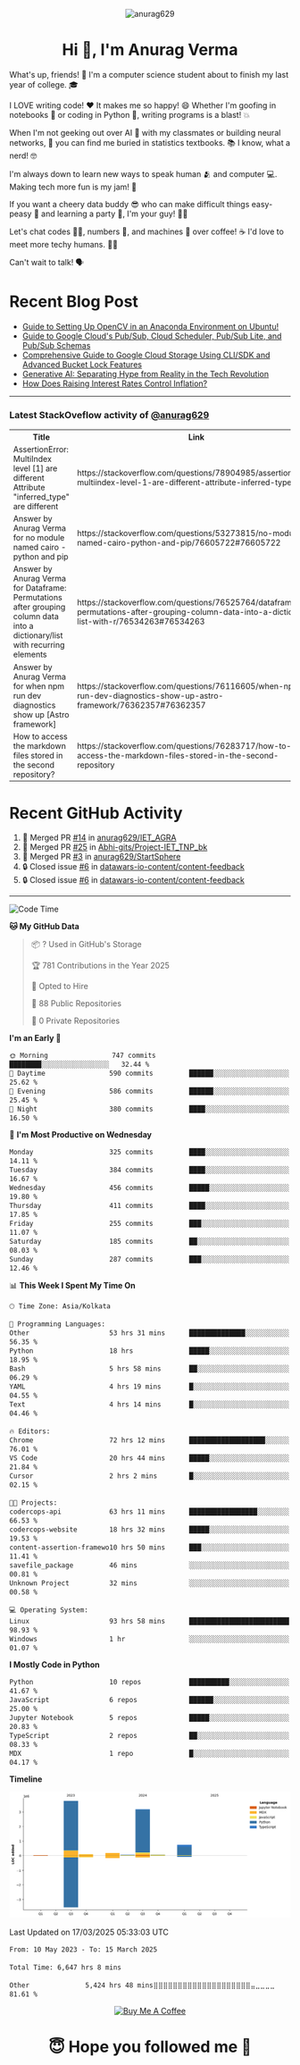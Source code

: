 

<p align="center"> <img src="https://komarev.com/ghpvc/?username=anurag629&label=Profile%20views&color=0e75b6&style=flat" alt="anurag629" /> </p>

<h1 align="center">Hi 👋, I'm Anurag Verma</h1>

What's up, friends! 👋 I'm a computer science student about to finish my last year of college. 🎓

I LOVE writing code! ❤️ It makes me so happy! 😄 Whether I'm goofing in notebooks 📓 or coding in Python 🐍, writing programs is a blast! 💥

When I'm not geeking out over AI 🤖 with my classmates or building neural networks, 🧠 you can find me buried in statistics textbooks. 📚 I know, what a nerd! 🤓

I'm always down to learn new ways to speak human 🫂 and computer 💻. Making tech more fun is my jam! 🍇

If you want a cheery data buddy 😎 who can make difficult things easy-peasy 🥝 and learning a party 🎉, I'm your guy! 🙋‍♂️

Let's chat codes 👨‍💻, numbers 🧮, and machines 🤖 over coffee! ☕ I'd love to meet more techy humans. 💁‍♂️

Can't wait to talk! 🗣️

# Recent Blog Post

<!-- BLOG-POST-LIST:START -->
- [Guide to Setting Up OpenCV in an Anaconda Environment on Ubuntu!](https://codercops.tech/blog/computer-vision-bootcamp/Guide-to-Setting-Up-OpenCV-in-an-Anaconda-Environment-on-Ubuntu!)
- [Guide to Google Cloud&#39;s Pub/Sub, Cloud Scheduler, Pub/Sub Lite, and Pub/Sub Schemas](https://codercops.tech/blog/google-cloud/Google-Clouds-Pub-Sub-Cloud-Scheduler-Pub-Sub-Lite-and-Pub-Sub-Schemas)
- [Comprehensive Guide to Google Cloud Storage Using CLI/SDK and Advanced Bucket Lock Features](https://codercops.tech/blog/google-cloud/Google-Cloud-Storage-Using-CLI-SDK-and-Advanced-Bucket-Lock-Features)
- [Generative AI: Separating Hype from Reality in the Tech Revolution](https://codercops.tech/blog/tech-latest-updates/generative-ai-seperating-hype-from-reality-in-the-tech-revolution)
- [How Does Raising Interest Rates Control Inflation?](https://codercops.tech/blog/startup-unicorn/how-does-raising-interest-rates-control-inflation)
<!-- BLOG-POST-LIST:END -->

---

### Latest StackOveflow activity of [@anurag629](https://github.com/anurag629)
<table>
  <tr><th>Title</th><th>Link</th></tr>
  <!-- STACKOVERFLOW:START --><tr><td>AssertionError: MultiIndex level [1] are different Attribute &quot;inferred_type&quot; are different</td><td>https://stackoverflow.com/questions/78904985/assertionerror-multiindex-level-1-are-different-attribute-inferred-type-are</td></tr><tr><td>Answer by Anurag Verma for no module named cairo - python and pip</td><td>https://stackoverflow.com/questions/53273815/no-module-named-cairo-python-and-pip/76605722#76605722</td></tr><tr><td>Answer by Anurag Verma for Dataframe: Permutations after grouping column data into a dictionary/list with recurring elements</td><td>https://stackoverflow.com/questions/76525764/dataframe-permutations-after-grouping-column-data-into-a-dictionary-list-with-r/76534263#76534263</td></tr><tr><td>Answer by Anurag Verma for when npm run dev diagnostics show up [Astro framework]</td><td>https://stackoverflow.com/questions/76116605/when-npm-run-dev-diagnostics-show-up-astro-framework/76362357#76362357</td></tr><tr><td>How to access the markdown files stored in the second repository?</td><td>https://stackoverflow.com/questions/76283717/how-to-access-the-markdown-files-stored-in-the-second-repository</td></tr><!-- STACKOVERFLOW:END -->
</table>

# Recent GitHub Activity
<!--START_SECTION:activity-->
1. 🎉 Merged PR [#14](https://github.com/anurag629/IET_AGRA/pull/14) in [anurag629/IET_AGRA](https://github.com/anurag629/IET_AGRA)
2. 🎉 Merged PR [#25](https://github.com/Abhi-gits/Project-IET_TNP_bk/pull/25) in [Abhi-gits/Project-IET_TNP_bk](https://github.com/Abhi-gits/Project-IET_TNP_bk)
3. 🎉 Merged PR [#3](https://github.com/anurag629/StartSphere/pull/3) in [anurag629/StartSphere](https://github.com/anurag629/StartSphere)
4. 🔒 Closed issue [#6](https://github.com/datawars-io-content/content-feedback/issues/6) in [datawars-io-content/content-feedback](https://github.com/datawars-io-content/content-feedback)
5. 🔒 Closed issue [#6](https://github.com/datawars-io-content/content-feedback/issues/6) in [datawars-io-content/content-feedback](https://github.com/datawars-io-content/content-feedback)
<!--END_SECTION:activity-->

---

<!--START_SECTION:waka-->
![Code Time](http://img.shields.io/badge/Code%20Time-6%2C647%20hrs%208%20mins-blue)

**🐱 My GitHub Data** 

> 📦 ? Used in GitHub's Storage 
 > 
> 🏆 781 Contributions in the Year 2025
 > 
> 💼 Opted to Hire
 > 
> 📜 88 Public Repositories 
 > 
> 🔑 0 Private Repositories 
 > 
**I'm an Early 🐤** 

```text
🌞 Morning                747 commits         ████████░░░░░░░░░░░░░░░░░   32.44 % 
🌆 Daytime                590 commits         ██████░░░░░░░░░░░░░░░░░░░   25.62 % 
🌃 Evening                586 commits         ██████░░░░░░░░░░░░░░░░░░░   25.45 % 
🌙 Night                  380 commits         ████░░░░░░░░░░░░░░░░░░░░░   16.50 % 
```
📅 **I'm Most Productive on Wednesday** 

```text
Monday                   325 commits         ████░░░░░░░░░░░░░░░░░░░░░   14.11 % 
Tuesday                  384 commits         ████░░░░░░░░░░░░░░░░░░░░░   16.67 % 
Wednesday                456 commits         █████░░░░░░░░░░░░░░░░░░░░   19.80 % 
Thursday                 411 commits         ████░░░░░░░░░░░░░░░░░░░░░   17.85 % 
Friday                   255 commits         ███░░░░░░░░░░░░░░░░░░░░░░   11.07 % 
Saturday                 185 commits         ██░░░░░░░░░░░░░░░░░░░░░░░   08.03 % 
Sunday                   287 commits         ███░░░░░░░░░░░░░░░░░░░░░░   12.46 % 
```


📊 **This Week I Spent My Time On** 

```text
🕑︎ Time Zone: Asia/Kolkata

💬 Programming Languages: 
Other                    53 hrs 31 mins      ██████████████░░░░░░░░░░░   56.35 % 
Python                   18 hrs              █████░░░░░░░░░░░░░░░░░░░░   18.95 % 
Bash                     5 hrs 58 mins       ██░░░░░░░░░░░░░░░░░░░░░░░   06.29 % 
YAML                     4 hrs 19 mins       █░░░░░░░░░░░░░░░░░░░░░░░░   04.55 % 
Text                     4 hrs 14 mins       █░░░░░░░░░░░░░░░░░░░░░░░░   04.46 % 

🔥 Editors: 
Chrome                   72 hrs 12 mins      ███████████████████░░░░░░   76.01 % 
VS Code                  20 hrs 44 mins      █████░░░░░░░░░░░░░░░░░░░░   21.84 % 
Cursor                   2 hrs 2 mins        █░░░░░░░░░░░░░░░░░░░░░░░░   02.15 % 

🐱‍💻 Projects: 
codercops-api            63 hrs 11 mins      █████████████████░░░░░░░░   66.53 % 
codercops-website        18 hrs 32 mins      █████░░░░░░░░░░░░░░░░░░░░   19.53 % 
content-assertion-framewo10 hrs 50 mins      ███░░░░░░░░░░░░░░░░░░░░░░   11.41 % 
savefile_package         46 mins             ░░░░░░░░░░░░░░░░░░░░░░░░░   00.81 % 
Unknown Project          32 mins             ░░░░░░░░░░░░░░░░░░░░░░░░░   00.58 % 

💻 Operating System: 
Linux                    93 hrs 58 mins      █████████████████████████   98.93 % 
Windows                  1 hr                ░░░░░░░░░░░░░░░░░░░░░░░░░   01.07 % 
```

**I Mostly Code in Python** 

```text
Python                   10 repos            ██████████░░░░░░░░░░░░░░░   41.67 % 
JavaScript               6 repos             ██████░░░░░░░░░░░░░░░░░░░   25.00 % 
Jupyter Notebook         5 repos             █████░░░░░░░░░░░░░░░░░░░░   20.83 % 
TypeScript               2 repos             ██░░░░░░░░░░░░░░░░░░░░░░░   08.33 % 
MDX                      1 repo              █░░░░░░░░░░░░░░░░░░░░░░░░   04.17 % 
```



**Timeline**

![Lines of Code chart](https://raw.githubusercontent.com/anurag629/anurag629/main/assets/bar_graph.png)


 Last Updated on 17/03/2025 05:33:03 UTC
<!--END_SECTION:waka-->

<!--START_SECTION:waka-simple-->

```text
From: 10 May 2023 - To: 15 March 2025

Total Time: 6,647 hrs 8 mins

Other              5,424 hrs 48 mins⣿⣿⣿⣿⣿⣿⣿⣿⣿⣿⣿⣿⣿⣿⣿⣿⣿⣿⣿⣿⣤⣀⣀⣀⣀   81.61 %
```

<!--END_SECTION:waka-simple-->

<p align="center"> 
<a href="https://www.buymeacoffee.com/anurag629" target="_blank"><img src="https://cdn.buymeacoffee.com/buttons/default-orange.png" alt="Buy Me A Coffee" height="60" width="250"></a>
</p>


<h1 align="center"> 😇 Hope you followed me 🥰  </h1>
